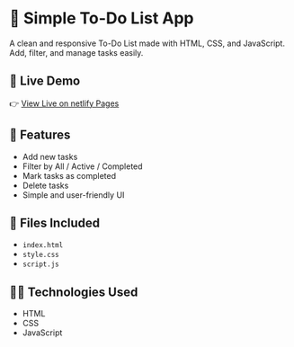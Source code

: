 # 📝 Simple To-Do List App

A clean and responsive To-Do List made with HTML, CSS, and JavaScript. Add, filter, and manage tasks easily.

## 🔗 Live Demo

👉 [View Live on netlify Pages](https://personal-todo-list-kundan.netlify.app/)


## 🚀 Features

- Add new tasks
- Filter by All / Active / Completed
- Mark tasks as completed
- Delete tasks
- Simple and user-friendly UI

## 📁 Files Included

- `index.html`
- `style.css`
- `script.js`

## 🧑‍💻 Technologies Used
- HTML
- CSS
- JavaScript
